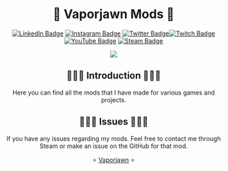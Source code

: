 <div align="Center">

# 👾 Vaporjawn Mods 👾

[![LinkedIn Badge](https://img.shields.io/badge/-LinkedIn-0e76a8?style=flat-square&logo=Linkedin)](https://linkedin.com/in/victorwilliams719) [![Instagram Badge](https://img.shields.io/badge/-Instagram-pink?style=flat-square&logo=Instagram)](https://instagram.com/Vaporjawn) [![Twitter Badge](https://img.shields.io/badge/-Twitter-00c7ff?style=flat-square&logo=Twitter&logoColor=white)](https://twitter.com/Vaporjawn)[![Twitch Badge](https://img.shields.io/badge/-Twitch-6441a5?style=flat-square&logo=Twitch&logoColor=white)](https://twitch.tv/Vaporjawn) [![YouTube Badge](https://img.shields.io/badge/-YouTube-e00000?style=flat-square&logo=YouTube&logoColor=white)](https://www.youtube.com/channel/UCK6-NQMyD3TREhUFU5Ithlg) [![Steam Badge](https://img.shields.io/badge/-Steam-black?style=flat-square&logo=Steam&logoColor=white)](https://steamcommunity.com/id/vaporjawn)
<br/>

![](https://komarev.com/ghpvc/?username=Vaporjawn-Mods&color=blueviolet&label=Friendly+Visitors&style=plastic)

## 🙇🏾‍♂️ Introduction 🙇🏾‍♂️

Here you can find all the mods that I have made for various games and projects.

## 🤷🏽‍♀️ Issues 🤷🏽‍♀️

If you have any issues regarding my mods.  Feel free to contact me through Steam or make an issue on the GitHub for that mod. 

⭐️ [Vaporjawn](https://github.com/vaporjawn) ⭐️

</div>